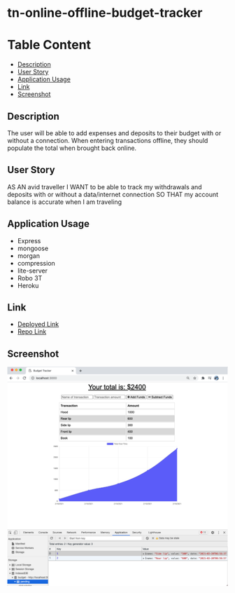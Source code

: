 # tn-online-offline-budget-tracker

# Table Content
- [Description](#Description)
- [User Story](#User-Story)
- [Application Usage](#Application-Usage)
- [Link](#Link)
- [Screenshot](#Screenshot)

## Description
The user will be able to add expenses and deposits to their budget with or without a connection. When entering transactions offline, they should populate the total when brought back online.

## User Story
AS AN avid traveller
I WANT to be able to track my withdrawals and deposits with or without a data/internet connection
SO THAT my account balance is accurate when I am traveling

## Application Usage
* Express
* mongoose
* morgan
* compression
* lite-server
* Robo 3T
* Heroku

## Link
* [Deployed Link](https://tn-budget-tracker.herokuapp.com/)
* [Repo Link](https://github.com/trucn0215/tn-online-offline-budget-tracker)

## Screenshot
![Home Page](public/image/Budget-Tracker-Demo.png)